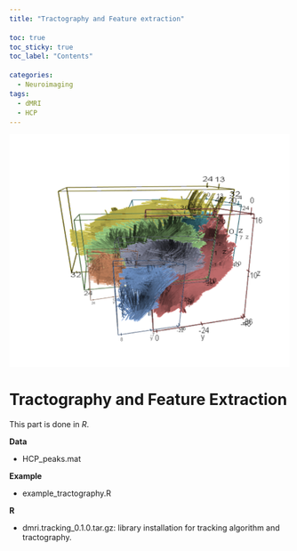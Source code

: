 ```yaml
---
title: "Tractography and Feature extraction"

toc: true
toc_sticky: true
toc_label: "Contents"

categories:
  - Neuroimaging
tags:
  - dMRI
  - HCP
---
```

![Estimated FOD via BJS](/assets/images/dmri/tractography.png)

# Tractography and Feature Extraction
This part is done in *R*. 

**Data**

* HCP_peaks.mat

**Example**

* example_tractography.R

**R**

* dmri.tracking_0.1.0.tar.gz: library installation for tracking algorithm and tractography.
